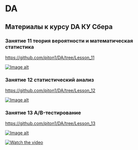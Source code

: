 # DA
## Материалы к курсу DA КУ Сбера 

### Занятие 11 теория вероятности и математическая статистика

https://github.com/piton1/DA/tree/Lesson_11

[![Image alt](https://github.com/piton1/DA/blob/main/poisson.png)](https://github.com/piton1/DA/blob/Lesson_11/%D0%97%D0%B0%D0%BD%D1%8F%D1%82%D0%B8%D0%B5%2011v4.pdf)

### Занятие 12  статистический анализ

https://github.com/piton1/DA/tree/Lesson_12

[![Image alt](https://github.com/piton1/DA/blob/main/quant.png)](https://github.com/piton1/DA/blob/Lesson_12/%D0%97%D0%B0%D0%BD%D1%8F%D1%82%D0%B8%D0%B5%2012v4.pdf)

### Занятие 13 A/B-тестирование

https://github.com/piton1/DA/tree/Lesson_13

[![Image alt](https://github.com/piton1/DA/blob/main/AB.png)](https://github.com/piton1/DA/blob/Lesson_13/%D0%97%D0%B0%D0%BD%D1%8F%D1%82%D0%B8%D0%B5%2013v4.pdf)

[![Watch the video](https://img.youtube.com/vi/ByJWvbnoiqs/maxresdefault.jpg)](https://youtu.be/ByJWvbnoiqs)
